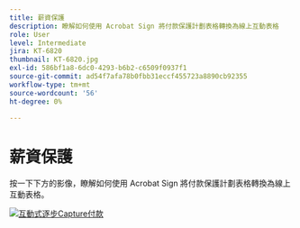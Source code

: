 ```yaml
---
title: 薪資保護
description: 瞭解如何使用 Acrobat Sign 將付款保護計劃表格轉換為線上互動表格
role: User
level: Intermediate
jira: KT-6820
thumbnail: KT-6820.jpg
exl-id: 586bf1a8-6dc0-4293-b6b2-c6509f0937f1
source-git-commit: ad54f7afa78b0fbb31eccf455723a8890cb92355
workflow-type: tm+mt
source-wordcount: '56'
ht-degree: 0%

---
```


# 薪資保護

按一下下方的影像，瞭解如何使用 Acrobat Sign 將付款保護計劃表格轉換為線上互動表格。

[![互動式逐步Capture付款](../assets/Paycheck.jpg)](https://acrobatusers.com/paycheck-protection-program-resource-hub/walkthrough/)

